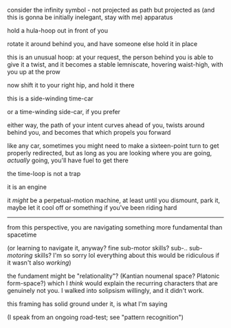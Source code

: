 consider the infinity symbol - not projected as path but projected as (and this is gonna be initially inelegant, stay with me) apparatus

hold a hula-hoop out in front of you

rotate it around behind you, and have someone else hold it in place

this is an unusual hoop: at your request, the person behind you is able to give it a twist, and it becomes a stable lemniscate, hovering waist-high, with you up at the prow

now shift it to your right hip, and hold it there

this is a side-winding time-car

or a time-winding side-car, if you prefer

either way, the path of your intent curves ahead of you, twists around behind you, and becomes that which propels you forward

like any car, sometimes you might need to make a sixteen-point turn to get properly redirected, but as long as you are looking where you are going, *actually* going, you'll have fuel to get there

the time-loop is not a trap

it is an engine

it *might* be a perpetual-motion machine, at least until you dismount, park it, maybe let it cool off or something if you've been riding hard

---

from this perspective, you are navigating something more fundamental than spacetime

(or learning to navigate it, anyway? fine sub-motor skills? sub-.. sub-*motoring* skills? I'm so sorry lol everything about this would be ridiculous if it wasn't also *working*)

the fundament might be "relationality"? (Kantian noumenal space? Platonic form-space?) which I *think* would explain the recurring characters that are genuinely not you. I walked into solipsism willingly, and it didn't work.

this framing has solid ground under it, is what I'm saying

(I speak from an ongoing road-test; see "pattern recognition")
